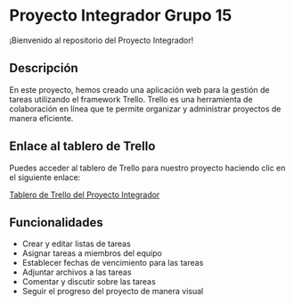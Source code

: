 # Proyecto Integrador Grupo 15

¡Bienvenido al repositorio del Proyecto Integrador!

## Descripción

En este proyecto, hemos creado una aplicación web para la gestión de tareas utilizando el framework Trello. Trello es una herramienta de colaboración en línea que te permite organizar y administrar proyectos de manera eficiente.

## Enlace al tablero de Trello

Puedes acceder al tablero de Trello para nuestro proyecto haciendo clic en el siguiente enlace:

[Tablero de Trello del Proyecto Integrador](https://trello.com/b/cfsILnyG/proyecto-integrador)

## Funcionalidades

- Crear y editar listas de tareas
- Asignar tareas a miembros del equipo
- Establecer fechas de vencimiento para las tareas
- Adjuntar archivos a las tareas
- Comentar y discutir sobre las tareas
- Seguir el progreso del proyecto de manera visual
